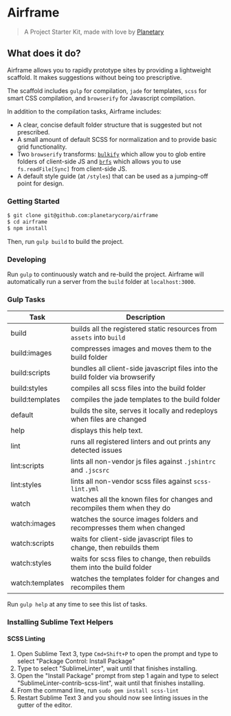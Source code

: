 # Airframe

> A Project Starter Kit, made with love by [Planetary](http://planetary.io)

## What does it do?

Airframe allows you to rapidly prototype sites by providing a lightweight scaffold. It makes
suggestions without being too prescriptive.

The scaffold includes `gulp` for compilation, `jade` for templates, `scss` for smart CSS
compilation, and `browserify` for Javascript compilation.

In addition to the compilation tasks, Airframe includes:
* A clear, concise default folder structure that is suggested but not prescribed.
* A small amount of default SCSS for normalization and to provide basic grid functionality.
* Two `browserify` transforms: [`bulkify`](https://github.com/substack/bulkify) which allow you to
  glob entire folders of client-side JS and [`brfs`](https://github.com/substack/brfs) which allows
  you to use `fs.readFile[Sync]` from client-side JS.
* A default style guide (at `/styles`) that can be used as a jumping-off point for design.

### Getting Started

```bash
$ git clone git@github.com:planetarycorp/airframe
$ cd airframe
$ npm install
```

Then, run `gulp build` to build the project.

### Developing
Run `gulp` to continuously watch and re-build the project. Airframe will automatically run a server
from the `build` folder at `localhost:3000`.

### Gulp Tasks
| Task            | Description                                                                   |
| --------------- | ----------------------------------------------------------------------------- |
| build           | builds all the registered static resources from `assets` into `build`         |
| build:images    | compresses images and moves them to the build folder                          |
| build:scripts   | bundles all client-side javascript files into the build folder via browserify |
| build:styles    | compiles all scss files into the build folder                                 |
| build:templates | compiles the jade templates to the build folder                               |
| default         | builds the site, serves it locally and redeploys when files are changed       |
| help            | displays this help text.                                                      |
| lint            | runs all registered linters and out prints any detected issues                |
| lint:scripts    | lints all non-vendor js files against `.jshintrc` and `.jscsrc`               |
| lint:styles     | lints all non-vendor scss files against `scss-lint.yml`                       |
| watch           | watches all the known files for changes and recompiles them when they do      |
| watch:images    | watches the source images folders and recompresses them when changed          |
| watch:scripts   | waits for client-side javascript files to change, then rebuilds them          |
| watch:styles    | waits for scss files to change, then rebuilds them into the build folder      |
| watch:templates | watches the templates folder for changes and recompiles them                  |

Run `gulp help` at any time to see this list of tasks.

### Installing Sublime Text Helpers

#### SCSS Linting

1. Open Sublime Text 3, type `Cmd+Shift+P` to open the prompt and type to select "Package Control:
   Install Package"
2. Type to select "SublimeLinter", wait until that finishes installing.
3. Open the "Install Package" prompt from step 1 again and type to select
   "SublimeLinter-contrib-scss-lint", wait until that finishes installing.
4. From the command line, run `sudo gem install scss-lint`
4. Restart Sublime Text 3 and you should now see linting issues in the gutter of the editor.
